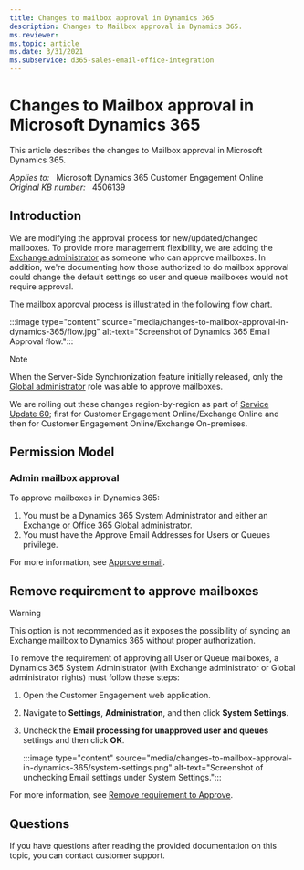 ```yaml
---
title: Changes to mailbox approval in Dynamics 365
description: Changes to Mailbox approval in Dynamics 365.
ms.reviewer: 
ms.topic: article
ms.date: 3/31/2021
ms.subservice: d365-sales-email-office-integration
---
```

# Changes to Mailbox approval in Microsoft Dynamics 365

This article describes the changes to Mailbox approval in Microsoft Dynamics 365.

_Applies to:_ &nbsp; Microsoft Dynamics 365 Customer Engagement Online  
_Original KB number:_ &nbsp; 4506139

## Introduction

We are modifying the approval process for new/updated/changed mailboxes. To provide more management flexibility, we are adding the [Exchange administrator](/microsoft-365/admin/add-users/about-admin-roles) as someone who can approve mailboxes. In addition, we're documenting how those authorized to do mailbox approval could change the default settings so user and queue mailboxes would not require approval.

The mailbox approval process is illustrated in the following flow chart.

:::image type="content" source="media/changes-to-mailbox-approval-in-dynamics-365/flow.jpg" alt-text="Screenshot of Dynamics 365 Email Approval flow.":::

> [!NOTE]
> When the Server-Side Synchronization feature initially released, only the [Global administrator](/microsoft-365/admin/add-users/about-admin-roles) role was able to approve mailboxes.
>
> We are rolling out these changes region-by-region as part of [Service Update 60](https://support.microsoft.com/help/4506766); first for Customer Engagement Online/Exchange Online and then for Customer Engagement Online/Exchange On-premises.

## Permission Model

### Admin mailbox approval

To approve mailboxes in Dynamics 365:

1. You must be a Dynamics 365 System Administrator and either an [Exchange or Office 365 Global administrator](/microsoft-365/admin/add-users/about-admin-roles).
1. You must have the Approve Email Addresses for Users or Queues privilege.

For more information, see [Approve email](/power-platform/admin/connect-exchange-online#approve-email).

## Remove requirement to approve mailboxes

> [!WARNING]
> This option is not recommended as it exposes the possibility of syncing an Exchange mailbox to Dynamics 365 without proper authorization.

To remove the requirement of approving all User or Queue mailboxes, a Dynamics 365 System Administrator (with Exchange administrator or Global administrator rights) must follow these steps:

1. Open the Customer Engagement web application.
2. Navigate to **Settings**, **Administration**, and then click **System Settings**.
3. Uncheck the **Email processing for unapproved user and queues** settings and then click **OK**.

    :::image type="content" source="media/changes-to-mailbox-approval-in-dynamics-365/system-settings.png" alt-text="Screenshot of unchecking Email settings under System Settings.":::

For more information, see [Remove requirement to Approve](/power-platform/admin/connect-exchange-online#approve-email).

## Questions

If you have questions after reading the provided documentation on this topic, you can contact customer support.
